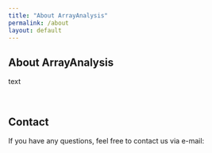 ```yaml
---
title: "About ArrayAnalysis"
permalink: /about
layout: default
---
```

</div>
<div class="row">
  <div class="col-sm-12 px-3" style="text-align: justify">
    <h2 id="about-the-bytemal-conference"><b>About ArrayAnalysis</b></h2>
    <p>text</p>

  <br>
  <p style="text-align: justify">
    <h2><b>Contact</b></h2>
    If you have any questions, feel free to contact us via e-mail: <a href = "mailto:jarno.koetsier@maastrichtuniversity.nl>jarno.koetsier@maastrichtuniversity.nl</a>
  </p>
  </div>
 </div>
  






